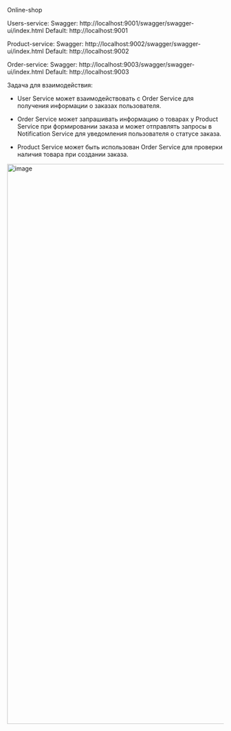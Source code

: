 Online-shop 

 
Users-service:
	Swagger: http://localhost:9001/swagger/swagger-ui/index.html 
	Default:  http://localhost:9001 

Product-service:
	Swagger: http://localhost:9002/swagger/swagger-ui/index.html
	Default:  http://localhost:9002 

Order-service:
	Swagger: http://localhost:9003/swagger/swagger-ui/index.html 
	Default:  http://localhost:9003 


Задача для взаимодействия:

- User Service может взаимодействовать с Order Service для получения информации о заказах пользователя.

- Order Service может запрашивать информацию о товарах у Product Service при формировании заказа и может отправлять запросы в Notification Service для уведомления пользователя о статусе заказа.

- Product Service может быть использован Order Service для проверки наличия товара при создании заказа.


<img width="1303" alt="image" src="https://github.com/antonkupreychik/online-shop/assets/125571097/d354620f-e49f-4744-98de-a98df81c56d0">
